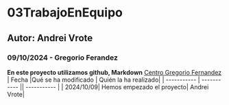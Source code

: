 # 03TrabajoEnEquipo
## Autor: Andrei Vrote
### 09/10/2024 - Gregorio Ferandez
**En este proyecto utilizamos github, Markdown**
[Centro Gregorio Fernandez](https://www.gregoriofer.com)
| Fecha |Qué se ha modificado | Quién la ha realizado|
| ----------- | ----------- || ----------- | 
| 2024/10/09| Hemos empezado el proyecto| Andrei Vrote|

